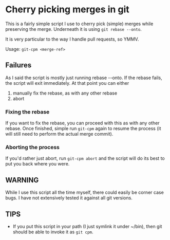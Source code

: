 Cherry picking merges in git
============================

This is a fairly simple script I use to cherry pick (simple) merges while
preserving the merge. Underneath it is using `git rebase --onto`.

It is very particular to the way I handle pull requests, so YMMV.

Usage: `git-cpm <merge-ref>`


Failures
--------

As I said the script is mostly just running rebase --onto. If the rebase
fails, the script will exit immediately. At that point you can either

1. manually fix the rebase, as with any other rebase
2. abort


### Fixing the rebase

If you want to fix the rebase, you can proceed with this as with any other
rebase. Once finished, simple run `git-cpm` again to resume the process
(it will still need to perform the actual merge commit).

### Aborting the process

If you'd rather just abort, run `git-cpm abort` and the script will do its
best to put you back where you were.

WARNING
-------

While I use this script all the time myself, there could easily be corner case
bugs. I have not extensively tested it against all git versions.


TIPS
----

* If you put this script in your path (I just symlink it under ~/bin), then
  git should be able to invoke it as `git cpm`.

